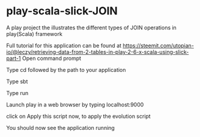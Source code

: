 # play-scala-slick-JOIN
A play project the illustrates the different types of JOIN operations in play(Scala) framework

Full tutorial for this application can be found at https://steemit.com/utopian-io/@leczy/retrieving-data-from-2-tables-in-play-2-6-x-scala-using-slick-part-1
Open command prompt

Type cd followed by the path to your application

Type sbt

Type run

Launch play in a web browser by typing localhost:9000

click on Apply this script now, to apply the evolution script

You should now see the application running
